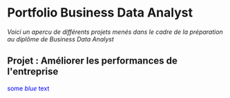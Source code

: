 # **Portfolio Business Data Analyst**

 _Voici un apercu de différents projets menés dans le cadre de la préparation au diplôme de Business Data Analyst_
 
  
 
## Projet : Améliorer les performances de l'entreprise
<span style="color:blue">some *blue* text</span>
